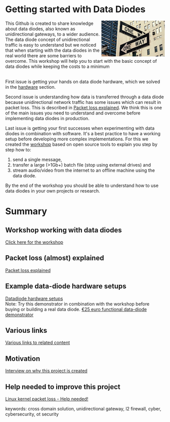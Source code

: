 # Getting started with Data Diodes

<img align="right" width="200" src="img/street_sign_one_way-source_wallpaperflare.jpg">
This Github is created to share knowledge about data diodes, also known as unidirectional gateways, to a wider audience. The data diode concept of unidirectional traffic is easy to understand but we noticed that when starting with the data diodes in the real world there are some barriers to overcome. This workshop will help you to start with the basic concept of data diodes while keeping the costs to a minimum<br><br> 


First issue is getting your hands on data diode hardware, which we solved in the [hardware](datadiode_hardware_setups.md) section.


Second issue is understanding how data is transferred through a data diode because unidirectional network traffic has some issues which can result in packet loss. This is described in [Packet loss explained](packetloss_explained.md). We think this is one of the main issues you need to understand and overcome before implementing data diodes in production.

Last issue is getting your first successes when experimenting with data diodes in combination with software. It's a best practice to have a working setup before developing more complex implementations. For this we created the [workshop](workshop/readme.md) based on open source tools to explain you step by step how to: <br> 
1) send a single message, <br>
2) transfer a large (>1Gb+) batch file (stop using external drives) and <br>
3) stream audio/video from the internet to an offline machine using the data diode.

By the end of the workshop you should be able to understand how to use data diodes in your own projects or research.

# Summary 

## Workshop working with data diodes
[Click here for the workshop](workshop/readme.md)

## Packet loss (almost) explained
[Packet loss explained](packetloss_explained.md)

## Example data-diode hardware setups
[Datadiode hardware setups](datadiode_hardware_setups.md) <br>
Note: Try this demonstrator in combination with the workshop before buying or building a real data diode. [€25 euro functional data-diode demonstrator](https://github.com/Vrolijk/OSDD/blob/main/examples/25_euro_data-diode_demonstator.md) 

## Various links 
[Various links to related content](external_content.md)

## Motivation
[Interview on why this project is created](Motivation.md)

## Help needed to improve this project
[Linux kernel packet loss - Help needed!](https://github.com/Vrolijk/OSDD/issues/6)

keywords: cross domain solution, unidirectional gateway, l2 firewall, cyber, cybersecurity, ot security
